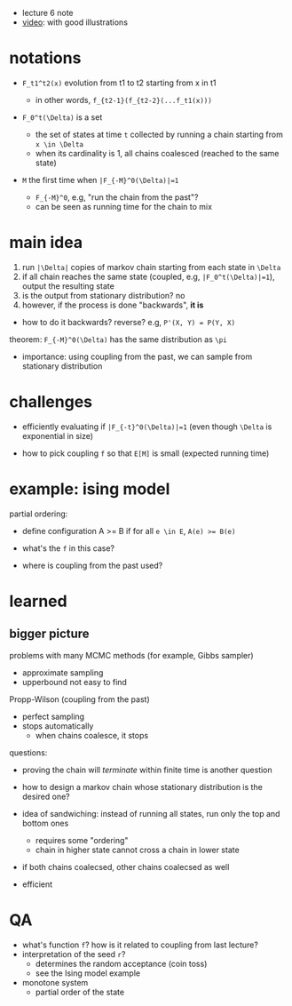- lecture 6 note
- [video](https://www.youtube.com/watch?v=8jU5tpoS7VE): with good illustrations

# notations

- `F_t1^t2(x)` evolution from t1 to t2 starting from x in t1
  - in other words, `f_{t2-1}(f_{t2-2}(...f_t1(x)))`

- `F_0^t(\Delta)` is a set
  - the set of states at time `t` collected by running a chain starting from `x \in \Delta`
  - when its cardinality is 1, all chains coalesced (reached to the same state)

- `M` the first time when `|F_{-M}^0(\Delta)|=1`
  - `F_{-M}^0`, e.g, "run the chain from the past"?
  - can be seen as running time for the chain to mix

# main idea

1. run `|\Delta|` copies of markov chain starting from each state in `\Delta`
2. if all chain reaches the same state (coupled, e.g, `|F_0^t(\Delta)|=1`), output the resulting state
3. is the output from stationary distribution? no
4. however, if the process is done "backwards", **it is**
  - how to do it backwards? reverse? e.g, `P'(X, Y) = P(Y, X)`

theorem: `F_{-M}^0(\Delta)` has the same distribution as `\pi`

  - importance: using coupling from the past, we can sample from stationary distribution 

# challenges

- efficiently evaluating if `|F_{-t}^0(\Delta)|=1` (even though `\Delta` is exponential in size)

- how to pick coupling `f` so that `E[M]` is small (expected running time)

# example: ising model

partial ordering:

- define configuration A >= B if for all `e \in E`, `A(e) >= B(e)`

- what's the `f` in this case?
- where is coupling from the past used?

# learned

## bigger picture

problems with many MCMC methods (for example, Gibbs sampler)

- approximate sampling
- upperbound not easy to find

Propp-Wilson (coupling from the past)

- perfect sampling
- stops automatically
  - when chains coalesce, it stops

questions:

- proving the chain will *terminate* within finite time is another question
- how to design a markov chain whose stationary distribution is the desired one?

- idea of sandwiching: instead of running all states, run only the top and bottom ones
  - requires some "ordering"
  - chain in higher state cannot cross a chain in lower state
- if both chains coalecsed, other chains coalecsed as well
- efficient

# QA

- what's function `f`? how is it related to coupling from last lecture?
- interpretation of the seed `r`?
  - determines the random acceptance (coin toss)
  - see the Ising model example
- monotone system
  - partial order of the state


